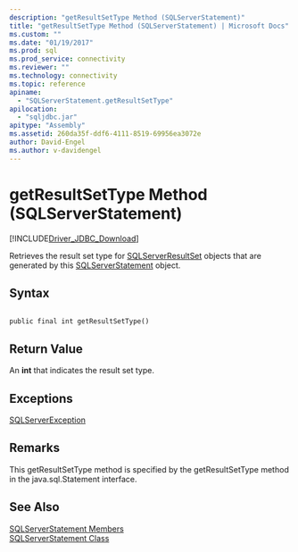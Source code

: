 ```yaml
---
description: "getResultSetType Method (SQLServerStatement)"
title: "getResultSetType Method (SQLServerStatement) | Microsoft Docs"
ms.custom: ""
ms.date: "01/19/2017"
ms.prod: sql
ms.prod_service: connectivity
ms.reviewer: ""
ms.technology: connectivity
ms.topic: reference
apiname: 
  - "SQLServerStatement.getResultSetType"
apilocation: 
  - "sqljdbc.jar"
apitype: "Assembly"
ms.assetid: 260da35f-ddf6-4111-8519-69956ea3072e
author: David-Engel
ms.author: v-davidengel
---
```

# getResultSetType Method (SQLServerStatement)
[!INCLUDE[Driver_JDBC_Download](../../../includes/driver_jdbc_download.md)]

  Retrieves the result set type for [SQLServerResultSet](../../../connect/jdbc/reference/sqlserverresultset-class.md) objects that are generated by this [SQLServerStatement](../../../connect/jdbc/reference/sqlserverstatement-class.md) object.  
  
## Syntax  
  
```  
  
public final int getResultSetType()  
```  
  
## Return Value  
 An **int** that indicates the result set type.  
  
## Exceptions  
 [SQLServerException](../../../connect/jdbc/reference/sqlserverexception-class.md)  
  
## Remarks  
 This getResultSetType method is specified by the getResultSetType method in the java.sql.Statement interface.  
  
## See Also  
 [SQLServerStatement Members](../../../connect/jdbc/reference/sqlserverstatement-members.md)   
 [SQLServerStatement Class](../../../connect/jdbc/reference/sqlserverstatement-class.md)  
  
  
